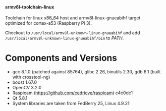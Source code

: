 #### armv8l-toolchain-linux
Toolchain for linux x86_64 host and armv8l-linux-gnueabihf target optimized for cortex-a53 (Raspberry Pi 3).

Checkout to `/usr/local/armv8l-unknown-linux-gnueabihf` and add `/usr/local/armv8l-unknown-linux-gnueabihf/bin` to *PATH*.

# Components and Versions
* gcc 8.1.0 (patched against 85764), glibc 2.26, binutils 2.30, gdb 8.1 (built with crosstool-ng)
* boost 1.67.0
* OpenCV 3.2.0
* Raspicam (https://github.com/cedricve/raspicam) c4c0dc1
* Qt 5.8.1
* System libraries are taken from FedBerry 25, Linux 4.9.21

